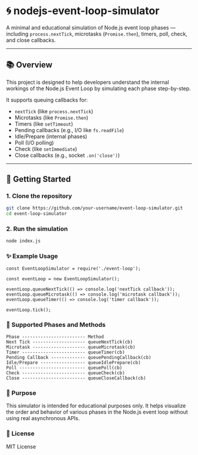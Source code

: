 # 🌀 nodejs-event-loop-simulator

A minimal and educational simulation of Node.js event loop phases — including `process.nextTick`, microtasks (`Promise.then`), timers, poll, check, and close callbacks.

---

## 📚 Overview

This project is designed to help developers understand the internal workings of the Node.js Event Loop by simulating each phase step-by-step.

It supports queuing callbacks for:

- `nextTick` (like `process.nextTick`)
- Microtasks (like `Promise.then`)
- Timers (like `setTimeout`)
- Pending callbacks (e.g., I/O like `fs.readFile`)
- Idle/Prepare (internal phases)
- Poll (I/O polling)
- Check (like `setImmediate`)
- Close callbacks (e.g., socket `.on('close')`)

---

## 🚀 Getting Started

### 1. Clone the repository

```bash
git clone https://github.com/your-username/event-loop-simulator.git
cd event-loop-simulator
```

### 2. Run the simulation

```bash
node index.js
```

### ✨ Example Usage
```
const EventLoopSimulator = require('./event-loop');

const eventLoop = new EventLoopSimulator();

eventLoop.queueNextTick(() => console.log('nextTick callback'));
eventLoop.queueMicrotask(() => console.log('microtask callback'));
eventLoop.queueTimer(() => console.log('timer callback'));

eventLoop.tick();
```

### 🔄 Supported Phases and Methods
```
Phase ------------------------ Method
Next Tick -------------------- queueNextTick(cb)
Microtask -------------------- queueMicrotask(cb)
Timer ------------------------ queueTimer(cb)
Pending Callback ------------- queuePendingCallback(cb)
Idle/Prepare ----------------- queueIdlePrepare(cb)
Poll ------------------------- queuePoll(cb)
Check ------------------------ queueCheck(cb)
Close ------------------------ queueCloseCallback(cb)
```

### 🎯 Purpose
This simulator is intended for educational purposes only.
It helps visualize the order and behavior of various phases in the Node.js event loop without using real asynchronous APIs.


### 📄 License
MIT License